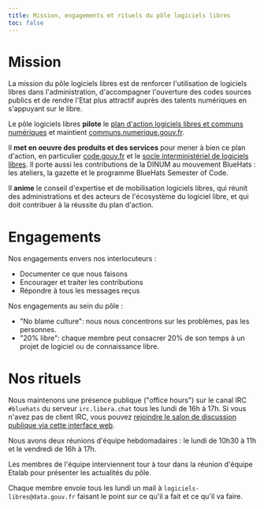 ```yaml
---
title: Mission, engagements et rituels du pôle logiciels libres
toc: false
---
```


# Mission

La mission du pôle logiciels libres est de renforcer l'utilisation de logiciels libres dans l'administration, d'accompagner l'ouverture des codes sources publics et de rendre l'Etat plus attractif auprès des talents numériques en s'appuyant sur le libre.

Le pôle logiciels libres **pilote** le [plan d'action logiciels libres et communs numériques](https://communs.numerique.gouv.fr/plan-action-logiciels-libres-et-communs-numeriques/ " ") et maintient [communs.numerique.gouv.fr](https://communs.numerique.gouv.fr).

Il **met en oeuvre des produits et des services** pour mener à bien ce plan d'action, en particulier [code.gouv.fr](https://code.gouv.fr) et le [socle interministériel de logiciels libres](https://sill.etalab.gouv.fr).  Il porte aussi les contributions de la DINUM au mouvement BlueHats : les ateliers, la gazette et le programme BlueHats Semester of Code.

Il **anime** le conseil d'expertise et de mobilisation logiciels libres, qui réunit des administrations et des acteurs de l'écosystème du logiciel libre, et qui doit contribuer à la réussite du plan d'action.

# Engagements

Nos engagements envers nos interlocuteurs :

- Documenter ce que nous faisons
- Encourager et traiter les contributions
- Répondre à tous les messages reçus

Nos engagements au sein du pôle :

- "No blame culture": nous nous concentrons sur les problèmes, pas les personnes.
- "20% libre": chaque membre peut consacrer 20% de son temps à un projet de logiciel ou de connaissance libre.

# Nos rituels

Nous maintenons une présence publique ("office hours") sur le canal IRC `#bluehats` du serveur `irc.libera.chat` tous les lundi de 16h à 17h.  Si vous n'avez pas de client IRC, vous pouvez [rejoindre le salon de discussion publique via cette interface web](https://web.libera.chat/).

Nous avons deux réunions d'équipe hebdomadaires : le lundi de 10h30 à 11h et le vendredi de 16h à 17h.

Les membres de l'équipe interviennent tour à tour dans la réunion d'équipe Etalab pour présenter les actualités du pôle.

Chaque membre envoie tous les lundi un mail à `logiciels-libres@data.gouv.fr` faisant le point sur ce qu'il a fait et ce qu'il va faire.
